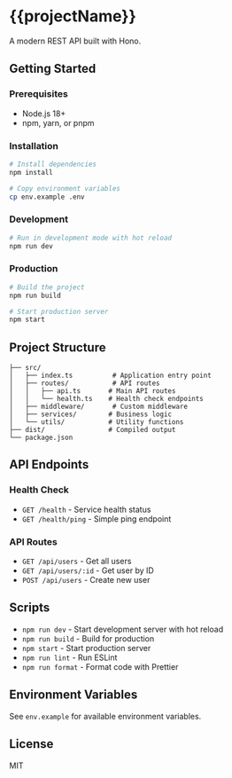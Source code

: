 # {{projectName}}

A modern REST API built with Hono.

## Getting Started

### Prerequisites

- Node.js 18+ 
- npm, yarn, or pnpm

### Installation

```bash
# Install dependencies
npm install

# Copy environment variables
cp env.example .env
```

### Development

```bash
# Run in development mode with hot reload
npm run dev
```

### Production

```bash
# Build the project
npm run build

# Start production server
npm start
```

## Project Structure

```
├── src/
│   ├── index.ts          # Application entry point
│   ├── routes/           # API routes
│   │   ├── api.ts       # Main API routes
│   │   └── health.ts    # Health check endpoints
│   ├── middleware/       # Custom middleware
│   ├── services/        # Business logic
│   └── utils/           # Utility functions
├── dist/                # Compiled output
└── package.json
```

## API Endpoints

### Health Check
- `GET /health` - Service health status
- `GET /health/ping` - Simple ping endpoint

### API Routes
- `GET /api/users` - Get all users
- `GET /api/users/:id` - Get user by ID
- `POST /api/users` - Create new user

## Scripts

- `npm run dev` - Start development server with hot reload
- `npm run build` - Build for production
- `npm start` - Start production server
- `npm run lint` - Run ESLint
- `npm run format` - Format code with Prettier

## Environment Variables

See `env.example` for available environment variables.

## License

MIT 